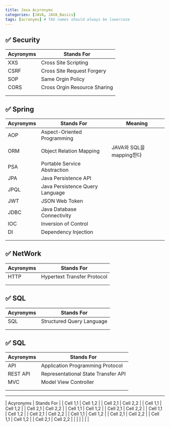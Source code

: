 ```yaml
---
title: Java Acyronyms
categories: [JAVA, JAVA_Basics]
tags: [acronyms] # TAG names should always be lowercase
---
```


## ✅ Security

| Acyronyms | Stands For                   |
| --------- | ---------------------------- |
| XXS       | Cross Site Scripting         |
| CSRF      | Cross Site Request Forgery   |
| SOP       | Same Orgin Policy            |
| CORS      | Cross Orgin Resource Sharing |
|           |                              |
|           |                              |

## ✅ Spring

| Acyronyms | Stands For                      | Meaning                  |
| --------- | ------------------------------- | ------------------------ |
| AOP       | Aspect-Oriented Programming     |                          |
| ORM       | Object Relation Mapping         | JAVA와 SQL을 mapping한다 |
| PSA       | Portable Service Abstraction    |
| JPA       | Java Persistence API            |
| JPQL      | Java Persistence Query Language |
| JWT       | JSON Web Token                  |
| JDBC      | Java Database Connectivity      |
| IOC       | Inversion of Control            |
| DI        | Dependency Injection            |
|           |                                 |
|           |                                 |

## ✅ NetWork

| Acyronyms | Stands For                  |
| --------- | --------------------------- |
| HTTP      | Hypertext Transfer Protocol |
|           |                             |
|           |                             |

## ✅ SQL

| Acyronyms | Stands For                |
| --------- | ------------------------- |
| SQL       | Structured Query Language |
|           |                           |
|           |                           |

## ✅ SQL

| Acyronyms | Stands For                          |
| --------- | ----------------------------------- |
| API       | Application Programming Protocol    |
| REST API  | Representational State Transfer API |
| MVC       | Model View Controller               |
|           |                                     |
|           |                                     |

---

| Acyronyms | Stands For |
| Cell 1,1 | Cell 1,2 |
| Cell 2,1 | Cell 2,2 |
| Cell 1,1 | Cell 1,2 |
| Cell 2,1 | Cell 2,2 |
| Cell 1,1 | Cell 1,2 |
| Cell 2,1 | Cell 2,2 |
| Cell 1,1 | Cell 1,2 |
| Cell 2,1 | Cell 2,2 |
| Cell 1,1 | Cell 1,2 |
| Cell 2,1 | Cell 2,2 |
| Cell 1,1 | Cell 1,2 |
| Cell 2,1 | Cell 2,2 |
| | |
| | |
